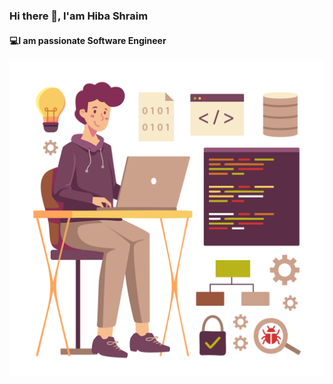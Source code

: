 ### Hi there 👋, I'am Hiba Shraim
#### 💻I am passionate Software Engineer
<img src="https://raw.githubusercontent.com/hibashraim/hibashraim/main/indomay32.jpg" alt="banner that says Hiba Shraim - passionate software engineer">



